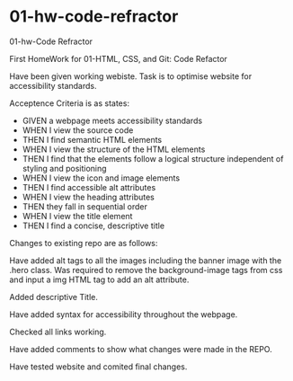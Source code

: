# 01-hw-code-refractor
01-hw-Code Refractor

First HomeWork for 01-HTML, CSS, and Git: Code Refactor

Have been given working webiste. Task is to optimise website for accessibility standards.

Acceptence Criteria is as states:

- GIVEN a webpage meets accessibility standards
- WHEN I view the source code
- THEN I find semantic HTML elements
- WHEN I view the structure of the HTML elements
- THEN I find that the elements follow a logical structure independent of styling   and positioning
- WHEN I view the icon and image elements
- THEN I find accessible alt attributes
- WHEN I view the heading attributes
- THEN they fall in sequential order
- WHEN I view the title element
- THEN I find a concise, descriptive title

Changes to existing repo are as follows:

Have added alt tags to all the images including the banner image with the .hero class. Was required to remove the background-image tags from css and input a img HTML tag to add an alt attribute.

Added  descriptive Title.

Have added syntax for accessibility throughout the webpage.

Checked all links working.

Have added comments to show what changes were made in the REPO.

Have tested website and comited final changes.


